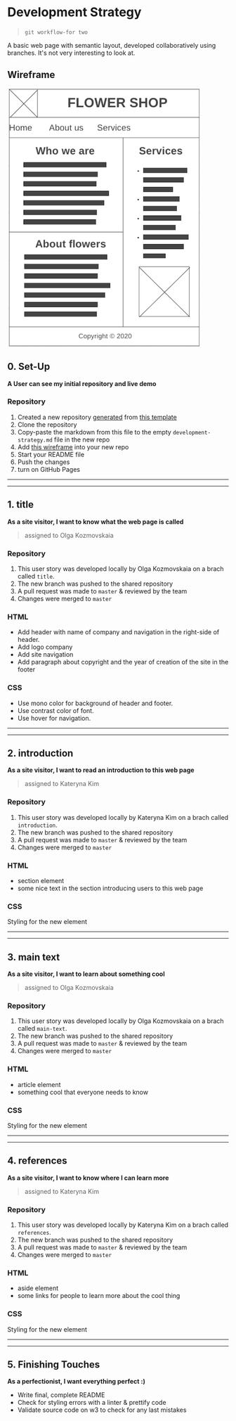 # Development Strategy

> `git workflow-for two`

A basic web page with semantic layout, developed collaboratively using branches.  It's not very interesting to look at.

## Wireframe

![wireframe](./wireframe.png)

## 0. Set-Up

__A User can see my initial repository and live demo__

### Repository

1. Created a new repository [generated](https://github.blog/2019-06-06-generate-new-repositories-with-repository-templates/) from [this template](https://github.com/hackyourfuturebelgium/w3-validation-template)
1. Clone the repository
1. Copy-paste the markdown from this file to the empty `development-strategy.md` file in the new repo
1. Add [this wireframe](./wireframe.png) into your new repo
1. Start your README file
1. Push the changes
1. turn on GitHub Pages

---
---

## 1. title

__As a site visitor, I want to know what the web page is called__

> assigned to Olga Kozmovskaia

### Repository

1. This user story was developed locally by Olga Kozmovskaia on a brach called `title`.
2. The new branch was pushed to the shared repository
3. A pull request was made to `master` & reviewed by the team
4. Changes were merged to `master`

### HTML

- Add header with name of company and navigation in the right-side of header.
- Add logo company
- Add site navigation
- Add paragraph about copyright and the year of creation of the site in the footer

### CSS

- Use mono color for background of header and footer.
- Use contrast color of font.
- Use hover for navigation.

---
---

## 2.  introduction

__As a site visitor, I want to read an introduction to this web page__

> assigned to Kateryna Kim

### Repository

1. This user story was developed locally by Kateryna Kim on a brach called `introduction`.
2. The new branch was pushed to the shared repository
3. A pull request was made to `master` & reviewed by the team
4. Changes were merged to `master`

### HTML

- section element
- some nice text in the section introducing users to this web page

### CSS

Styling for the new element

---
---

## 3. main text

__As a site visitor, I want to learn about something cool__

> assigned to Olga Kozmovskaia

### Repository

1. This user story was developed locally by Olga Kozmovskaia on a brach called `main-text`.
2. The new branch was pushed to the shared repository
3. A pull request was made to `master` & reviewed by the team
4. Changes were merged to `master`

### HTML

- article element
- something cool that everyone needs to know

### CSS

Styling for the new element

---
---

## 4. references

__As a site visitor, I want to know where I can learn more__

> assigned to Kateryna Kim

### Repository

1. This user story was developed locally by Kateryna Kim on a brach called `references`.
2. The new branch was pushed to the shared repository
3. A pull request was made to `master` & reviewed by the team
4. Changes were merged to `master`

### HTML

- aside element
- some links for people to learn more about the cool thing

### CSS

Styling for the new element

---
---

## 5. Finishing Touches

__As a perfectionist, I want everything perfect :)__

- Write final, complete README
- Check for styling errors with a linter & prettify code
- Validate source code on w3 to check for any last mistakes
